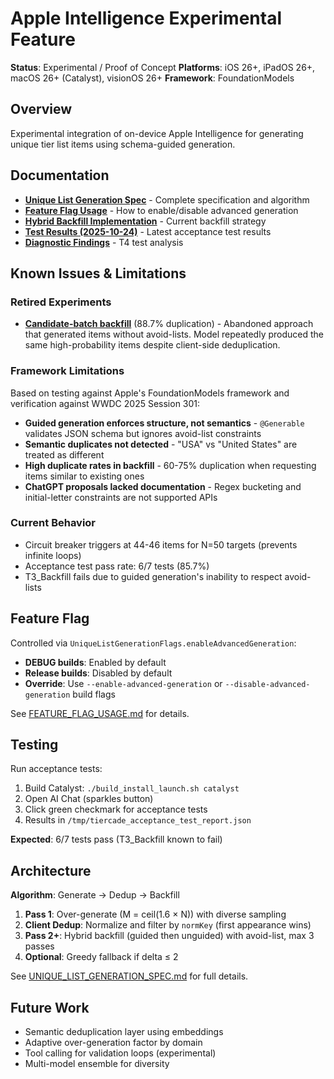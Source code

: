 # Apple Intelligence Experimental Feature

**Status**: Experimental / Proof of Concept
**Platforms**: iOS 26+, iPadOS 26+, macOS 26+ (Catalyst), visionOS 26+
**Framework**: FoundationModels

## Overview

Experimental integration of on-device Apple Intelligence for generating unique tier list items using schema-guided generation.

## Documentation

- **[Unique List Generation Spec](UNIQUE_LIST_GENERATION_SPEC.md)** - Complete specification and algorithm
- **[Feature Flag Usage](FEATURE_FLAG_USAGE.md)** - How to enable/disable advanced generation
- **[Hybrid Backfill Implementation](HYBRID_BACKFILL_IMPLEMENTATION.md)** - Current backfill strategy
- **[Test Results (2025-10-24)](TEST_RESULTS_2025-10-24.md)** - Latest acceptance test results
- **[Diagnostic Findings](T4_GUIDED_BACKFILL_DIAGNOSTIC_FINDINGS.md)** - T4 test analysis

## Known Issues & Limitations

### Retired Experiments

- **[Candidate-batch backfill](candidate_batch_analysis.md)** (88.7% duplication) - Abandoned approach that generated items without avoid-lists. Model repeatedly produced the same high-probability items despite client-side deduplication.

### Framework Limitations

Based on testing against Apple's FoundationModels framework and verification against WWDC 2025 Session 301:

- **Guided generation enforces structure, not semantics** - `@Generable` validates JSON schema but ignores avoid-list constraints
- **Semantic duplicates not detected** - "USA" vs "United States" are treated as different
- **High duplicate rates in backfill** - 60-75% duplication when requesting items similar to existing ones
- **ChatGPT proposals lacked documentation** - Regex bucketing and initial-letter constraints are not supported APIs

### Current Behavior

- Circuit breaker triggers at 44-46 items for N=50 targets (prevents infinite loops)
- Acceptance test pass rate: 6/7 tests (85.7%)
- T3_Backfill fails due to guided generation's inability to respect avoid-lists

## Feature Flag

Controlled via `UniqueListGenerationFlags.enableAdvancedGeneration`:
- **DEBUG builds**: Enabled by default
- **Release builds**: Disabled by default
- **Override**: Use `--enable-advanced-generation` or `--disable-advanced-generation` build flags

See [FEATURE_FLAG_USAGE.md](FEATURE_FLAG_USAGE.md) for details.

## Testing

Run acceptance tests:
1. Build Catalyst: `./build_install_launch.sh catalyst`
2. Open AI Chat (sparkles button)
3. Click green checkmark for acceptance tests
4. Results in `/tmp/tiercade_acceptance_test_report.json`

**Expected**: 6/7 tests pass (T3_Backfill known to fail)

## Architecture

**Algorithm**: Generate → Dedup → Backfill

1. **Pass 1**: Over-generate (M = ceil(1.6 × N)) with diverse sampling
2. **Client Dedup**: Normalize and filter by `normKey` (first appearance wins)
3. **Pass 2+**: Hybrid backfill (guided then unguided) with avoid-list, max 3 passes
4. **Optional**: Greedy fallback if delta ≤ 2

See [UNIQUE_LIST_GENERATION_SPEC.md](UNIQUE_LIST_GENERATION_SPEC.md) for full details.

## Future Work

- Semantic deduplication layer using embeddings
- Adaptive over-generation factor by domain
- Tool calling for validation loops (experimental)
- Multi-model ensemble for diversity
